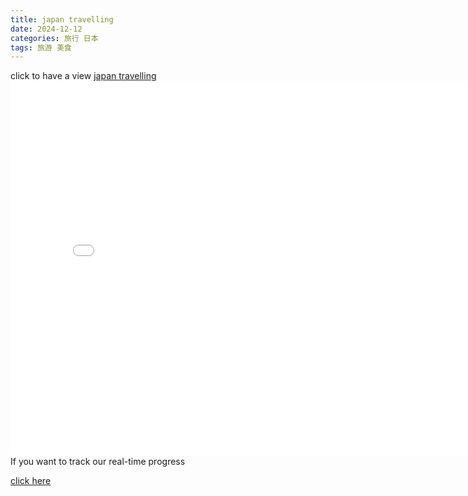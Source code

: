 ```yaml
---
title: japan travelling
date: 2024-12-12
categories: 旅行 日本
tags: 旅游 美食
---
```

 click to have a view
[japan travelling](/日本旅游/)
<embed src="assets/docs/日本旅游.pdf" width="800" height="600" type="application/pdf">
 If you want to track our real-time progress

[click here](https://docs.qq.com/doc/DSlVHQ0ZaRWNQbHpl)

